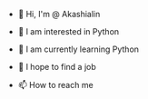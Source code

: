 - 👋 Hi, I'm @ Akashialin

- 👀 I am interested in Python

- 🌱 I am currently learning Python

- 💞 I hope to find a job

- 📫 How to reach me

<!---
Akashialin/Akashialin is a ✨ special ✨ repository because its `README.md` (this file) appears on your GitHub profile.
You can click the Preview link to take a look at your changes.
--->
